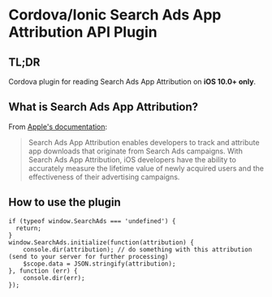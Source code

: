 # Cordova/Ionic Search Ads App Attribution API Plugin

## TL;DR
Cordova plugin for reading Search Ads App Attribution on **iOS 10.0+ only**.

## What is Search Ads App Attribution?
From [Apple's documentation](https://searchads.apple.com/help/pdf/attribution-api.pdf):

> Search Ads App Attribution enables developers to track and attribute app downloads that originate from Search Ads campaigns. With Search Ads App Attribution, iOS developers have the ability to accurately measure the lifetime value of newly acquired users and the effectiveness of their advertising campaigns.

## How to use the plugin
```
if (typeof window.SearchAds === 'undefined') {
  return;
}
window.SearchAds.initialize(function(attribution) {
    console.dir(attribution); // do something with this attribution (send to your server for further processing)
    $scope.data = JSON.stringify(attribution);
}, function (err) {
    console.dir(err);
});
```
